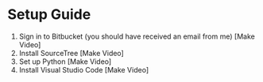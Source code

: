 # Setup Guide

1. Sign in to Bitbucket (you should have received an email from me) [Make Video]
2. Install SourceTree [Make Video] 
3. Set up Python [Make Video]
4. Install Visual Studio Code [Make Video]